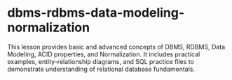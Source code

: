 # dbms-rdbms-data-modeling-normalization
This lesson provides basic and advanced concepts of DBMS, RDBMS, Data Modeling, ACID properties, and Normalization. It includes practical examples, entity-relationship diagrams, and SQL practice files to demonstrate understanding of relational database fundamentals.
